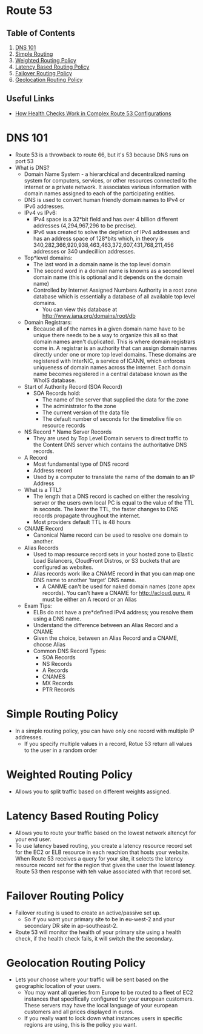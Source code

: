 # Route 53

## Table of Contents
1. [DNS 101](#dns101)
2. [Simple Routing](#simpleroutingpolicy)
3. [Weighted Routing Policy](#weightedroutingpolicy)
4. [Latency Based Routing Policy](#latencybasedroutingpolicy)
5. [Failover Routing Policy](#failoverroutingpolicy)
6. [Geolocation Routing Policy](#geolocationroutingpolicy)

## Useful Links
* [How Health Checks Work in Complex Route 53 Configurations](https://docs.aws.amazon.com/Route53/latest/DeveloperGuide/dns-failover-complex-configs.html)

# DNS 101
* Route 53 is a throwback to route 66, but it's 53 because DNS runs on port 53
* What is DNS?
    * Domain Name System - a hierarchical and decentralized naming system for computers, services, or other resources connected to the internet or a private network. It associates various information with domain names assigned to each of the participating entities.
    * DNS is used to convert human friendly domain names to IPv4 or IPv6 addresses.
    * IPv4 vs IPv6:
        * IPv4 space is a 32*bit field and has over 4 billion different addresses (4,294,967,296 to be precise).
        * IPv6 was created to solve the depletion of IPv4 addresses and has an address space of 128*bits which, in theory is 340,282,366,920,938,463,463,372,607,431,768,211,456 addresses or 340 undecillion addresses.
    * Top*level domains:
        * The last word in a domain name is the top level domain
        * The second word in a domain name is knowns as a second level domain name (this is optional and it depends on the domain name)
        * Controlled by Internet Assigned Numbers Authority in a root zone database which is essentially a database of all available top level domains.
            * You can view this database at http://www.iana.org/domains/root/db
    * Domain Registrars:
        * Because all of the names in a given domain name have to be unique there needs to be a way to organize this all so that domain names aren't duplicated. This is where domain registrars come in. A registrar is an authority that can assign domain names directly under one or more top level domains. These domains are registered with InterNIC, a service of ICANN, which enforces uniqueness of domain names across the internet. Each domain name becomes registered in a central database known as the WhoIS database.
    * Start of Authority Record (SOA Record)
        * SOA Records hold:
            * The name of the server that supplied the data for the zone
            * The administrator fo the zone
            * The current version of the data file
            * The default number of seconds for the time*to*live file on resource records
    * NS Record * Name Server Records
        * They are used by Top Level Domain servers to direct traffic to the Content DNS server which contains the authoritative DNS records.
    * A Record
        * Most fundamental type of DNS record
        * Address record
        * Used by a computer to translate the name of the domain to an IP Address
    * What is a TTL?
        * The length that a DNS record is cached on either the resolving server or the users own local PC is equal to the value of the TTL in seconds. The lower the TTL, the faster changes to DNS records propagate throughout the internet.
        * Most providers default TTL is 48 hours
    * CNAME Record
        * Canonical Name record can be used to resolve one domain to another.
    * Alias Records
        * Used to map resource record sets in your hosted zone to Elastic Load Balancers, CloudFront Distros, or S3 buckets that are configured as websites.
        * Alias records work like a CNAME record in that you can map one DNS name to another 'target' DNS name.
            * A CANME can't be used for naked domain names (zone apex records). You can't have a CNAME for http://acloud.guru, it must be either an A record or an Alias
    * Exam Tips:
        * ELBs do not have a pre*defined IPv4 address; you resolve them using a DNS name.
        * Understand the difference between an Alias Record and a CNAME
        * Given the choice, between an Alias Record and a CNAME, choose Alias
        * Common DNS Record Types:
            * SOA Records
            * NS Records
            * A Records
            * CNAMES
            * MX Records
            * PTR Records

# Simple Routing Policy
* In a simple routing policy, you can have only one record with multiple IP addresses.
  * If you specify multiple values in a record, Rotue 53 return all values to the user in a random order

# Weighted Routing Policy
* Allows you to split traffic based on different weights assigned.

# Latency Based Routing Policy
* Allows you to route your traffic based on the lowest network altencyt for your end user.
* To use latency based routing, you create a latency resource record set for the EC2 or ELB resource in each reachion that hosts your website. When Route 53 receives a query for your site, it selects the latency resource record set for the region that gives the user the lowest latency. Route 53 then response with teh value associated with that record set.

# Failover Routing Policy
* Failover routing is used to create an active/passive set up.
  * So if you want your primary site to be in eu-west-2 and your secondary DR site in ap-southeast-2.
* Route 53 will monitor the health of your primary site using a health check, if the health check fails, it will switch the the secondary.

# Geolocation Routing Policy
* Lets your choose where your traffic will be sent based on the geographic location of your users.
  * You may want all queries from Europe to be routed to a fleet of EC2 instances that specifically configured for your european customers. These servers may have the local language of your european customers and all prices displayed in euros.
  * If you really want to lock down what instances users in specific regions are using, this is the policy you want.
